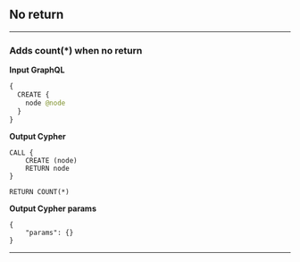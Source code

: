 ## No return

---

### Adds count(\*) when no return

**Input GraphQL**

```graphql
{
  CREATE {
    node @node
  }
}
```

**Output Cypher**

```cypher
CALL {
    CREATE (node)
    RETURN node
}

RETURN COUNT(*)
```

**Output Cypher params**

```params
{
    "params": {}
}
```

---
